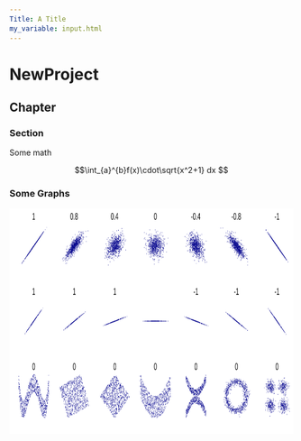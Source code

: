 ```yaml
---
Title: A Title
my_variable: input.html
---
```


# NewProject

## Chapter

### Section

Some math

$$\int_{a}^{b}f(x)\cdot\sqrt{x^2+1} dx $$

### Some Graphs

<img src="Correlation_examples2.svg" width="700" height="400" alt="hi" class="inline"/>
